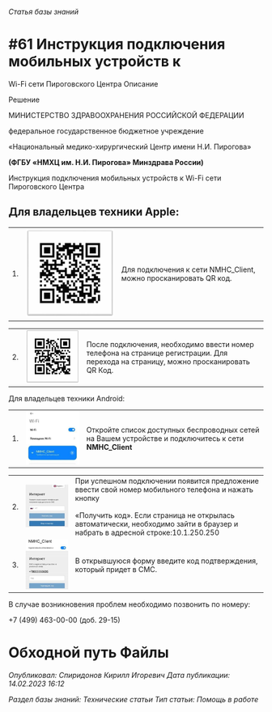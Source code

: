 _Статья базы знаний_

# #61 Инструкция подключения мобильных устройств к

Wi-Fi сети Пироговского Центра Описание

Решение

МИНИСТЕРСТВО ЗДРАВООХРАНЕНИЯ РОССИЙСКОЙ ФЕДЕРАЦИИ

федеральное государственное бюджетное учреждение

«Национальный медико-хирургический Центр имени Н.И. Пирогова»

**(ФГБУ «НМХЦ им. Н.И. Пирогова» Минздрава России)**

Инструкция подключения мобильных устройств к Wi-Fi сети Пироговского Центра

## Для владельцев техники Apple:

|   |   |   |
|---|---|---|
|1.|![Инструкция подключения мобильных устройств к Wi-Fi сети  Пироговского Центра](<Инструкция подключения мобильных устройств к Wi-Fi сети  Пироговского Центра.png>)|Для подключения к сети NMHC_Client, можно просканировать QR код.|

|   |   |   |
|---|---|---|
|2.|![Инструкция подключения мобильных устройств к Wi-Fi сети  Пироговского Центра](<Инструкция подключения мобильных устройств к Wi-Fi сети  Пироговского Центра 1.png>)|После подключения, необходимо ввести номер телефона на странице регистрации. Для перехода на страницу, можно просканировать QR Код.|

Для владельцев техники Android:

|   |   |   |
|---|---|---|
|1.|![Инструкция подключения мобильных устройств к Wi-Fi сети  Пироговского Центра](<Инструкция подключения мобильных устройств к Wi-Fi сети  Пироговского Центра.jpeg>)|Откройте список доступных беспроводных сетей на Вашем устройстве и подключитесь к сети **NMHC_Client**|

|   |   |   |
|---|---|---|
|2.|![Инструкция подключения мобильных устройств к Wi-Fi сети  Пироговского Центра](<Инструкция подключения мобильных устройств к Wi-Fi сети  Пироговского Центра 1.jpeg>)|При успешном подключении появится предложение ввести свой номер мобильного телефона и нажать кнопку<br><br>«Получить код». Если страница не открылась автоматически, необходимо зайти в браузер и набрать в адресной строке:10.1.250.250|
|3.|![Инструкция подключения мобильных устройств к Wi-Fi сети  Пироговского Центра](<Инструкция подключения мобильных устройств к Wi-Fi сети  Пироговского Центра 2.jpeg>)|В открывшуюся форму введите код подтверждения, который придет в СМС.|

В случае возникновения проблем необходимо позвонить по номеру:

+7 (499) 463-00-00 (доб. 29-15)

# Обходной путь Файлы

_Опубликовал: Спиридонов Кирилл Игоревич Дата публикации: 14.02.2023 16:12_

_Раздел базы знаний: Технические статьи Тип статьи: Помощь в работе_